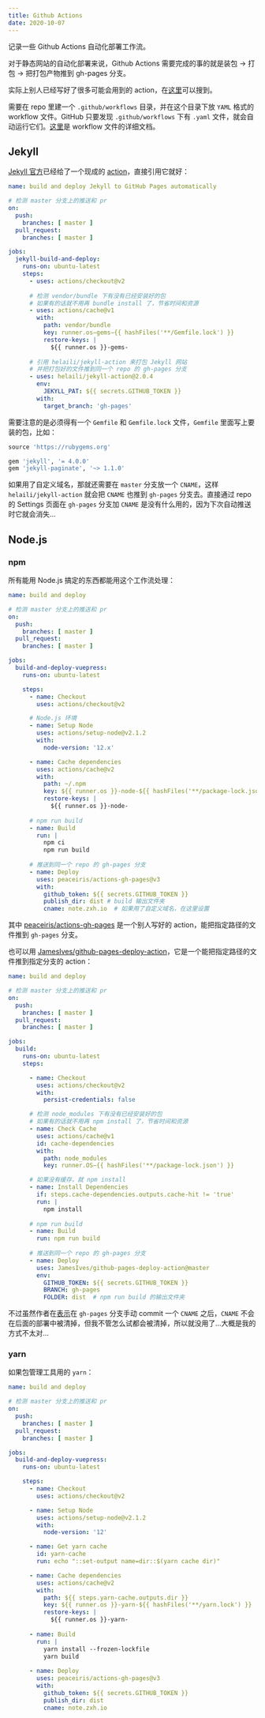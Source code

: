```yaml
---
title: Github Actions
date: 2020-10-07
---
```


记录一些 Github Actions 自动化部署工作流。

<!-- more -->

对于静态网站的自动化部署来说，Github Actions 需要完成的事的就是装包 -> 打包 -> 把打包产物推到 gh-pages 分支。

实际上别人已经写好了很多可能会用到的 action，在[这里](https://github.com/marketplace?type=actions)可以搜到。

需要在 repo 里建一个 `.github/workflows` 目录，并在这个目录下放 `YAML` 格式的 workflow 文件。GitHub 只要发现 `.github/workflows` 下有 `.yaml` 文件，就会自动运行它们。[这里](https://docs.github.com/en/free-pro-team@latest/actions/reference/workflow-syntax-for-github-actions)是 workflow 文件的详细文档。


## Jekyll

[Jekyll 官方](https://jekyllrb.com/docs/continuous-integration/github-actions/)已经给了一个现成的 [action](https://github.com/helaili/jekyll-action)，直接引用它就好：

```yaml
name: build and deploy Jekyll to GitHub Pages automatically

# 检测 master 分支上的推送和 pr
on:
  push:
    branches: [ master ]
  pull_request:
    branches: [ master ]

jobs:
  jekyll-build-and-deploy:
    runs-on: ubuntu-latest
    steps:
      - uses: actions/checkout@v2
      
      # 检测 vendor/bundle 下有没有已经安装好的包
      # 如果有的话就不用再 bundle install 了，节省时间和资源
      - uses: actions/cache@v1
        with:
          path: vendor/bundle
          key: runner.os−gems−{{ hashFiles('**/Gemfile.lock') }}
          restore-keys: |
            ${{ runner.os }}-gems-
      
      # 引用 helaili/jekyll-action 来打包 Jekyll 网站
      # 并把打包好的文件推到同一个 repo 的 gh-pages 分支
      - uses: helaili/jekyll-action@2.0.4
        env:
          JEKYLL_PAT: ${{ secrets.GITHUB_TOKEN }}
        with:
          target_branch: 'gh-pages'
```

需要注意的是必须得有一个 `Gemfile` 和 `Gemfile.lock` 文件，`Gemfile` 里面写上要装的包，比如：

```ruby
source 'https://rubygems.org'

gem 'jekyll', '= 4.0.0'
gem 'jekyll-paginate', '~> 1.1.0'
```

如果用了自定义域名，那就还需要在 `master` 分支放一个 `CNAME`，这样 `helaili/jekyll-action` 就会把 `CNAME` 也推到 `gh-pages` 分支去。直接通过 repo 的 Settings 页面在 `gh-pages` 分支加 `CNAME` 是没有什么用的，因为下次自动推送时它就会消失...


## Node.js

### npm

所有能用 Node.js 搞定的东西都能用这个工作流处理：

```yaml
name: build and deploy

# 检测 master 分支上的推送和 pr
on:
  push:
    branches: [ master ]
  pull_request:
    branches: [ master ]

jobs:
  build-and-deploy-vuepress:
    runs-on: ubuntu-latest

    steps:
      - name: Checkout
        uses: actions/checkout@v2

      # Node.js 环境
      - name: Setup Node
        uses: actions/setup-node@v2.1.2
        with:
          node-version: '12.x'

      - name: Cache dependencies
        uses: actions/cache@v2
        with:
          path: ~/.npm
          key: ${{ runner.os }}-node-${{ hashFiles('**/package-lock.json') }}
          restore-keys: |
            ${{ runner.os }}-node-
      
      # npm run build
      - name: Build
        run: |
          npm ci
          npm run build
      
      # 推送到同一个 repo 的 gh-pages 分支
      - name: Deploy
        uses: peaceiris/actions-gh-pages@v3
        with:
          github_token: ${{ secrets.GITHUB_TOKEN }}
          publish_dir: dist # build 输出文件夹
          cname: note.zxh.io  # 如果用了自定义域名，在这里设置
```

其中 [peaceiris/actions-gh-pages](https://github.com/peaceiris/actions-gh-pages) 是一个别人写好的 action，能把指定路径的文件推到 `gh-pages` 分支。


也可以用 [JamesIves/github-pages-deploy-action](https://github.com/JamesIves/github-pages-deploy-action)，它是一个能把指定路径的文件推到指定分支的 action：

```yaml
name: build and deploy

# 检测 master 分支上的推送和 pr
on:
  push:
    branches: [ master ]
  pull_request:
    branches: [ master ]

jobs:
  build:
    runs-on: ubuntu-latest
    steps:

      - name: Checkout
        uses: actions/checkout@v2
        with:
          persist-credentials: false

      # 检测 node_modules 下有没有已经安装好的包
      # 如果有的话就不用再 npm install 了，节省时间和资源
      - name: Check Cache
        uses: actions/cache@v1
        id: cache-dependencies
        with:
          path: node_modules
          key: runner.OS−{{ hashFiles('**/package-lock.json') }}

      # 如果没有缓存，就 npm install
      - name: Install Dependencies
        if: steps.cache-dependencies.outputs.cache-hit != 'true'
        run: |
          npm install
      
      # npm run build
      - name: Build
        run: npm run build
      
      # 推送到同一个 repo 的 gh-pages 分支
      - name: Deploy
        uses: JamesIves/github-pages-deploy-action@master
        env:
          GITHUB_TOKEN: ${{ secrets.GITHUB_TOKEN }}
          BRANCH: gh-pages
          FOLDER: dist  # npm run build 的输出文件夹
```

不过虽然作者在[表示](https://github.com/JamesIves/github-pages-deploy-action#additional-build-files-)在 `gh-pages` 分支手动 commit 一个 `CNAME` 之后，`CNAME` 不会在后面的部署中被清掉，但我不管怎么试都会被清掉，所以就没用了...大概是我的方式不太对...

### yarn

如果包管理工具用的 `yarn`：

```yaml
name: build and deploy

# 检测 master 分支上的推送和 pr
on:
  push:
    branches: [ master ]
  pull_request:
    branches: [ master ]

jobs:
  build-and-deploy-vuepress:
    runs-on: ubuntu-latest

    steps:
      - name: Checkout
        uses: actions/checkout@v2

      - name: Setup Node
        uses: actions/setup-node@v2.1.2
        with:
          node-version: '12'

      - name: Get yarn cache
        id: yarn-cache
        run: echo "::set-output name=dir::$(yarn cache dir)"

      - name: Cache dependencies
        uses: actions/cache@v2
        with:
          path: ${{ steps.yarn-cache.outputs.dir }}
          key: ${{ runner.os }}-yarn-${{ hashFiles('**/yarn.lock') }}
          restore-keys: |
            ${{ runner.os }}-yarn-
      
      - name: Build
        run: |
          yarn install --frozen-lockfile
          yarn build
      
      - name: Deploy
        uses: peaceiris/actions-gh-pages@v3
        with:
          github_token: ${{ secrets.GITHUB_TOKEN }}
          publish_dir: dist
          cname: note.zxh.io
```
